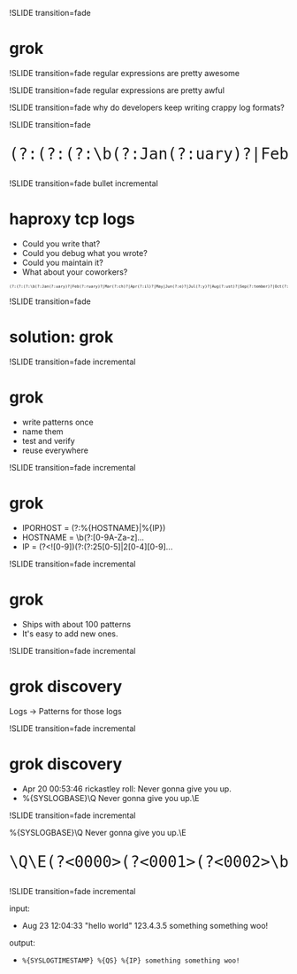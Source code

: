 !SLIDE transition=fade
# grok

!SLIDE transition=fade
regular expressions are pretty awesome

!SLIDE transition=fade
regular expressions are pretty awful

!SLIDE transition=fade
why do developers keep writing crappy log formats?

!SLIDE transition=fade
<pre style="word-wrap: break-word; font-size: 2em">
(?:(?:(?:\b(?:Jan(?:uary)?|Feb(?:ruary)?|Mar(?:ch)?|Apr(?:il)?|May|Jun(?:e)?|Jul(?:y)?|Aug(?:ust)?|Sep(?:tember)?|Oct(?:ober)?|Nov(?:ember)?|Dec(?:ember)?)\b) +(?:(?:(?:0[1-9])|(?:[12][0-9])|(?:3[01])|[1-9])) (?:(?!<[0-9])(?:(?:2[0123]|[01][0-9])):(?:(?:[0-5][0-9]))(?::(?:(?:(?:[0-5][0-9]|60)(?:[.,][0-9]+)?)))(?![0-9]))) (?:(?:(?:\b(?:[0-9A-Za-z][0-9A-Za-z-]{0,62})(?:\.(?:[0-9A-Za-z][0-9A-Za-z-]{0,62}))*(\.?|\b))|(?<a10>(?<![0-9])(?:(?:25[0-5]|2[0-4][0-9]|[0-1]?[0-9]{1,2})[.](?:25[0-5]|2[0-4][0-9]|[0-1]?[0-9]{1,2})[.](?:25[0-5]|2[0-4][0-9]|[0-1]?[0-9]{1,2})[.](?:25[0-5]|2[0-4][0-9]|[0-1]?[0-9]{1,2}))(?![0-9])))) (?<a11>(?<a12>(?:[\w._/%-]+))(?:\[(?<a13>\b(?:[1-9][0-9]*)\b)\])?): (?<a14>(?<![0-9])(?:(?:25[0-5]|2[0-4][0-9]|[0-1]?[0-9]{1,2})[.](?:25[0-5]|2[0-4][0-9]|[0-1]?[0-9]{1,2})[.](?:25[0-5]|2[0-4][0-9]|[0-1]?[0-9]{1,2})[.](?:25[0-5]|2[0-4][0-9]|[0-1]?[0-9]{1,2}))(?![0-9])):(?<a15>(?:[+-]?(?:[0-9]+))) \[(?<a16>(?<a17>(?:(?:0[1-9])|(?:[12][0-9])|(?:3[01])|[1-9]))/(?<a18>\b(?:Jan(?:uary)?|Feb(?:ruary)?|Mar(?:ch)?|Apr(?:il)?|May|Jun(?:e)?|Jul(?:y)?|Aug(?:ust)?|Sep(?:tember)?|Oct(?:ober)?|Nov(?:ember)?|Dec(?:ember)?)\b)/(?<a19>[0-9]+):(?<a20>(?!<[0-9])(?<a21>(?:2[0123]|[01][0-9])):(?<a22>(?:[0-5][0-9]))(?::(?<a23>(?:(?:[0-5][0-9]|60)(?:[.,][0-9]+)?)))(?![0-9])).(?<a24>(?:[+-]?(?:[0-9]+))))\] (?<a25>\S+) (?<a26>\S+)/(?<a27>\S+) (?<a28>(?:[+-]?(?:[0-9]+)))/(?<a29>(?:[+-]?(?:[0-9]+)))/(?<a30>\S+) (?<a31>\S+) (?<a32>\S+) (?<a33>(?:[+-]?(?:[0-9]+)))/(?<a34>(?:[+-]?(?:[0-9]+)))/(?<a35>(?:[+-]?(?:[0-9]+)))/(?<a36>(?:[+-]?(?:[0-9]+)))/(?<a37>\S+) (?<a38>(?:[+-]?(?:[0-9]+)))/(?<a39>(?:[+-]?(?:[0-9]+))))
</pre>

!SLIDE transition=fade bullet incremental
# haproxy tcp logs

* Could you write that?
* Could you debug what you wrote? 
* Could you maintain it?
* What about your coworkers?

<pre style="word-wrap: break-word; font-size: 0.5em">
(?:(?:(?:\b(?:Jan(?:uary)?|Feb(?:ruary)?|Mar(?:ch)?|Apr(?:il)?|May|Jun(?:e)?|Jul(?:y)?|Aug(?:ust)?|Sep(?:tember)?|Oct(?:ober)?|Nov(?:ember)?|Dec(?:ember)?)\b) +(?:(?:(?:0[1-9])|(?:[12][0-9])|(?:3[01])|[1-9])) (?:(?!<[0-9])(?:(?:2[0123]|[01][0-9])):(?:(?:[0-5][0-9]))(?::(?:(?:(?:[0-5][0-9]|60)(?:[.,][0-9]+)?)))(?![0-9]))) (?:(?:(?:\b(?:[0-9A-Za-z][0-9A-Za-z-]{0,62})(?:\.(?:[0-9A-Za-z][0-9A-Za-z-]{0,62}))*(\.?|\b))|(?<a10>(?<![0-9])(?:(?:25[0-5]|2[0-4][0-9]|[0-1]?[0-9]{1,2})[.](?:25[0-5]|2[0-4][0-9]|[0-1]?[0-9]{1,2})[.](?:25[0-5]|2[0-4][0-9]|[0-1]?[0-9]{1,2})[.](?:25[0-5]|2[0-4][0-9]|[0-1]?[0-9]{1,2}))(?![0-9])))) (?<a11>(?<a12>(?:[\w._/%-]+))(?:\[(?<a13>\b(?:[1-9][0-9]*)\b)\])?): (?<a14>(?<![0-9])(?:(?:25[0-5]|2[0-4][0-9]|[0-1]?[0-9]{1,2})[.](?:25[0-5]|2[0-4][0-9]|[0-1]?[0-9]{1,2})[.](?:25[0-5]|2[0-4][0-9]|[0-1]?[0-9]{1,2})[.](?:25[0-5]|2[0-4][0-9]|[0-1]?[0-9]{1,2}))(?![0-9])):(?<a15>(?:[+-]?(?:[0-9]+))) \[(?<a16>(?<a17>(?:(?:0[1-9])|(?:[12][0-9])|(?:3[01])|[1-9]))/(?<a18>\b(?:Jan(?:uary)?|Feb(?:ruary)?|Mar(?:ch)?|Apr(?:il)?|May|Jun(?:e)?|Jul(?:y)?|Aug(?:ust)?|Sep(?:tember)?|Oct(?:ober)?|Nov(?:ember)?|Dec(?:ember)?)\b)/(?<a19>[0-9]+):(?<a20>(?!<[0-9])(?<a21>(?:2[0123]|[01][0-9])):(?<a22>(?:[0-5][0-9]))(?::(?<a23>(?:(?:[0-5][0-9]|60)(?:[.,][0-9]+)?)))(?![0-9])).(?<a24>(?:[+-]?(?:[0-9]+))))\] (?<a25>\S+) (?<a26>\S+)/(?<a27>\S+) (?<a28>(?:[+-]?(?:[0-9]+)))/(?<a29>(?:[+-]?(?:[0-9]+)))/(?<a30>\S+) (?<a31>\S+) (?<a32>\S+) (?<a33>(?:[+-]?(?:[0-9]+)))/(?<a34>(?:[+-]?(?:[0-9]+)))/(?<a35>(?:[+-]?(?:[0-9]+)))/(?<a36>(?:[+-]?(?:[0-9]+)))/(?<a37>\S+) (?<a38>(?:[+-]?(?:[0-9]+)))/(?<a39>(?:[+-]?(?:[0-9]+))))
</pre>

!SLIDE transition=fade
# solution: grok

!SLIDE transition=fade incremental
# grok

* write patterns once
* name them
* test and verify
* reuse everywhere

!SLIDE transition=fade incremental
# grok

* IPORHOST = (?:%{HOSTNAME}|%{IP})
* HOSTNAME = \b(?:[0-9A-Za-z]...
* IP = (?<![0-9])(?:(?:25[0-5]|2[0-4][0-9]...

!SLIDE transition=fade incremental
# grok

* Ships with about 100 patterns
* It's easy to add new ones.

!SLIDE transition=fade incremental
# grok discovery

Logs -> Patterns for those logs

!SLIDE transition=fade incremental
# grok discovery

* Apr 20 00:53:46 rickastley roll: Never gonna give you up.
* %{SYSLOGBASE}\Q Never gonna give you up.\E

!SLIDE transition=fade incremental

%{SYSLOGBASE}\Q Never gonna give you up.\E

<pre style="word-wrap: break-word; font-size: 2em">
\Q\E(?<0000>(?<0001>(?<0002>\b(?:Jan(?:uary)?|Feb(?:ruary)?|Mar(?:ch)?|Apr(?:il)?|May|Jun(?:e)?|Jul(?:y)?|Aug(?:ust)?|Sep(?:tember)?|Oct(?:ober)?|Nov(?:ember)?|Dec(?:ember)?)\b) +(?<0003>(?:3[01]|[1-2]?[0-9]|0?[1-9])) (?<0004>(?!<[0-9])(?<0005>(?:2[0123]|[01][0-9])):(?<0006>(?:[0-5][0-9]))(?::(?<0007>(?:(?:[0-5][0-9]|60)(?:[.,][0-9]+)?)))(?![0-9]))) (?:(?<0008><(?<0009>\b(?:[0-9]+)\b).(?<000a>\b(?:[0-9]+)\b)>) )?(?<000b>(?<000c>(?:(?<000d>\b(?:[0-9A-Za-z][0-9A-Za-z-]{0,62})(?:\.(?:[0-9A-Za-z][0-9A-Za-z-]{0,62}))*(\.?|\b))|(?<000e>(?<![0-9])(?:(?:25[0-5]|2[0-4][0-9]|[0-1]?[0-9]{1,2})[.](?:25[0-5]|2[0-4][0-9]|[0-1]?[0-9]{1,2})[.](?:25[0-5]|2[0-4][0-9]|[0-1]?[0-9]{1,2})[.](?:25[0-5]|2[0-4][0-9]|[0-1]?[0-9]{1,2}))(?![0-9]))))) (?<000f>(?<0010>(?:[\w._/-]+))(?:\[(?<0011>\b(?:[0-9]+)\b)\])?):)\Q Never gonna give you up.\E
</pre>

!SLIDE transition=fade incremental

input:

* Aug 23 12:04:33 "hello world" 123.4.3.5 something something woo!

output:

* `%{SYSLOGTIMESTAMP} %{QS} %{IP} something something woo!`

